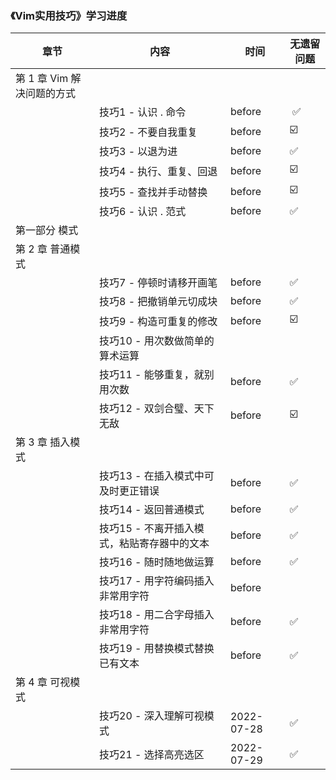 ### 《Vim实用技巧》学习进度

| 章节             | 内容                       | 时间         | 无遗留问题 |
|----------------|--------------------------|------------|-------|
| 第 1 章 Vim 解决问题的方式 |                          |            |       |
|                | 技巧1 - 认识 . 命令            | before     | ️ ✅   |
|                | 技巧2 - 不要自我重复             | before     | ☑️    |
|                | 技巧3 - 以退为进               | before     | ✅     |
|                | 技巧4 - 执行、重复、回退           | before     | ☑️    |
|                | 技巧5 - 查找并手动替换            | before     | ☑️    |
|                | 技巧6 - 认识 . 范式            | before     | ✅     |
| 第一部分 模式        |                          |            |       |
| 第 2 章 普通模式     |                          |            |       |
|                | 技巧7 - 停顿时请移开画笔           | before     | ✅     |
|                | 技巧8 - 把撤销单元切成块           | before     | ✅     |
|                | 技巧9 - 构造可重复的修改           | before     | ☑️    |
|                | 技巧10 - 用次数做简单的算术运算       |            |       |
|                | 技巧11 - 能够重复，就别用次数        | before     | ✅️    |
|                | 技巧12 - 双剑合璧、天下无敌         | before     | ☑️    |
| 第 3 章 插入模式     |                          |            |       |
|                | 技巧13 - 在插入模式中可及时更正错误     | before     | ✅     |
|                | 技巧14 - 返回普通模式            | before     | ✅     |
|                | 技巧15 - 不离开插入模式，粘贴寄存器中的文本 | before     | ✅     |
|                | 技巧16 - 随时随地做运算           | before     | ✅     |
|                | 技巧17 - 用字符编码插入非常用字符      | before     |       |
|                | 技巧18 - 用二合字母插入非常用字符      | before     | ✅     |
|                | 技巧19 - 用替换模式替换已有文本       | before     | ✅     |
| 第 4 章 可视模式     |                          |            |       |
|                | 技巧20 - 深入理解可视模式          | 2022-07-28 | ✅     |
|                | 技巧21 - 选择高亮选区            | 2022-07-29 | ✅     |

